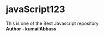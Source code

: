 # javaScript123
This is one of the Best Javascript repository
<br>
<strong>Author - kumailAbbass</strong>
